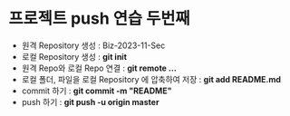 # 프로젝트 push 연습 두번째
- 원격 Repository 생성 : Biz-2023-11-Sec
- 로컬 Repository 생성 : **git init**
- 원격 Repo와 로컬 Repo 연결 : **git remote ...**
- 로컬 폴더, 파일을 로컬 Repository 에 압축하여 저장 : **git add README.md**
- commit 하기 : **git commit -m "README"**
- push 하기 : **git push -u origin master**